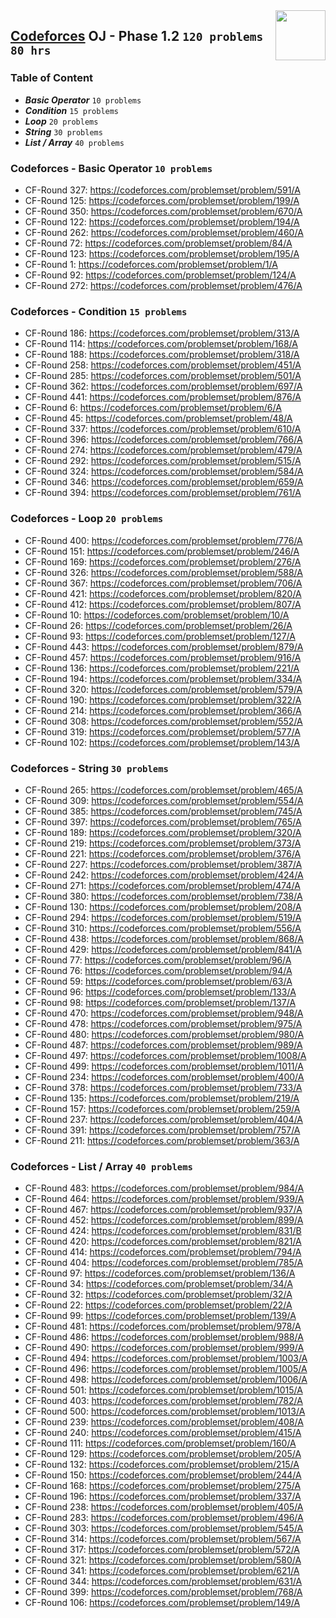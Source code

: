 <img align="right" width="80" height="80" src="https://github.com/cs-MohamedAyman/Problem-Solving-Training/blob/master/online-judges-logos/codeforces.jpg">

## [Codeforces](https://codeforces.com/) OJ - Phase 1.2 `120 problems` `80 hrs`

### Table of Content

- ***Basic Operator*** `10 problems`
- ***Condition***      `15 problems`
- ***Loop***           `20 problems`
- ***String***         `30 problems`
- ***List / Array***   `40 problems`

### Codeforces - Basic Operator `10 problems`

- CF-Round 327: https://codeforces.com/problemset/problem/591/A
- CF-Round 125: https://codeforces.com/problemset/problem/199/A
- CF-Round 350: https://codeforces.com/problemset/problem/670/A
- CF-Round 122: https://codeforces.com/problemset/problem/194/A
- CF-Round 262: https://codeforces.com/problemset/problem/460/A
- CF-Round 72: https://codeforces.com/problemset/problem/84/A
- CF-Round 123: https://codeforces.com/problemset/problem/195/A
- CF-Round 1: https://codeforces.com/problemset/problem/1/A
- CF-Round 92: https://codeforces.com/problemset/problem/124/A
- CF-Round 272: https://codeforces.com/problemset/problem/476/A

### Codeforces - Condition `15 problems`

- CF-Round 186: https://codeforces.com/problemset/problem/313/A
- CF-Round 114: https://codeforces.com/problemset/problem/168/A
- CF-Round 188: https://codeforces.com/problemset/problem/318/A
- CF-Round 258: https://codeforces.com/problemset/problem/451/A
- CF-Round 285: https://codeforces.com/problemset/problem/501/A
- CF-Round 362: https://codeforces.com/problemset/problem/697/A
- CF-Round 441: https://codeforces.com/problemset/problem/876/A
- CF-Round 6: https://codeforces.com/problemset/problem/6/A
- CF-Round 45: https://codeforces.com/problemset/problem/48/A
- CF-Round 337: https://codeforces.com/problemset/problem/610/A
- CF-Round 396: https://codeforces.com/problemset/problem/766/A
- CF-Round 274: https://codeforces.com/problemset/problem/479/A
- CF-Round 292: https://codeforces.com/problemset/problem/515/A
- CF-Round 324: https://codeforces.com/problemset/problem/584/A
- CF-Round 346: https://codeforces.com/problemset/problem/659/A
- CF-Round 394: https://codeforces.com/problemset/problem/761/A

### Codeforces - Loop `20 problems`

- CF-Round 400: https://codeforces.com/problemset/problem/776/A
- CF-Round 151: https://codeforces.com/problemset/problem/246/A
- CF-Round 169: https://codeforces.com/problemset/problem/276/A
- CF-Round 326: https://codeforces.com/problemset/problem/588/A
- CF-Round 367: https://codeforces.com/problemset/problem/706/A
- CF-Round 421: https://codeforces.com/problemset/problem/820/A
- CF-Round 412: https://codeforces.com/problemset/problem/807/A
- CF-Round 10: https://codeforces.com/problemset/problem/10/A
- CF-Round 26: https://codeforces.com/problemset/problem/26/A
- CF-Round 93: https://codeforces.com/problemset/problem/127/A
- CF-Round 443: https://codeforces.com/problemset/problem/879/A
- CF-Round 457: https://codeforces.com/problemset/problem/916/A
- CF-Round 136: https://codeforces.com/problemset/problem/221/A
- CF-Round 194: https://codeforces.com/problemset/problem/334/A
- CF-Round 320: https://codeforces.com/problemset/problem/579/A
- CF-Round 190: https://codeforces.com/problemset/problem/322/A
- CF-Round 214: https://codeforces.com/problemset/problem/366/A
- CF-Round 308: https://codeforces.com/problemset/problem/552/A
- CF-Round 319: https://codeforces.com/problemset/problem/577/A
- CF-Round 102: https://codeforces.com/problemset/problem/143/A

### Codeforces - String `30 problems`

- CF-Round 265: https://codeforces.com/problemset/problem/465/A
- CF-Round 309: https://codeforces.com/problemset/problem/554/A
- CF-Round 385: https://codeforces.com/problemset/problem/745/A
- CF-Round 397: https://codeforces.com/problemset/problem/765/A
- CF-Round 189: https://codeforces.com/problemset/problem/320/A
- CF-Round 219: https://codeforces.com/problemset/problem/373/A
- CF-Round 221: https://codeforces.com/problemset/problem/376/A
- CF-Round 227: https://codeforces.com/problemset/problem/387/A
- CF-Round 242: https://codeforces.com/problemset/problem/424/A
- CF-Round 271: https://codeforces.com/problemset/problem/474/A
- CF-Round 380: https://codeforces.com/problemset/problem/738/A
- CF-Round 130: https://codeforces.com/problemset/problem/208/A
- CF-Round 294: https://codeforces.com/problemset/problem/519/A
- CF-Round 310: https://codeforces.com/problemset/problem/556/A
- CF-Round 438: https://codeforces.com/problemset/problem/868/A
- CF-Round 429: https://codeforces.com/problemset/problem/841/A
- CF-Round 77: https://codeforces.com/problemset/problem/96/A
- CF-Round 76: https://codeforces.com/problemset/problem/94/A
- CF-Round 59: https://codeforces.com/problemset/problem/63/A
- CF-Round 96: https://codeforces.com/problemset/problem/133/A
- CF-Round 98: https://codeforces.com/problemset/problem/137/A
- CF-Round 470: https://codeforces.com/problemset/problem/948/A
- CF-Round 478: https://codeforces.com/problemset/problem/975/A
- CF-Round 480: https://codeforces.com/problemset/problem/980/A
- CF-Round 487: https://codeforces.com/problemset/problem/989/A
- CF-Round 497: https://codeforces.com/problemset/problem/1008/A
- CF-Round 499: https://codeforces.com/problemset/problem/1011/A
- CF-Round 234: https://codeforces.com/problemset/problem/400/A
- CF-Round 378: https://codeforces.com/problemset/problem/733/A
- CF-Round 135: https://codeforces.com/problemset/problem/219/A
- CF-Round 157: https://codeforces.com/problemset/problem/259/A
- CF-Round 237: https://codeforces.com/problemset/problem/404/A
- CF-Round 391: https://codeforces.com/problemset/problem/757/A
- CF-Round 211: https://codeforces.com/problemset/problem/363/A

### Codeforces - List / Array `40 problems`

- CF-Round 483: https://codeforces.com/problemset/problem/984/A
- CF-Round 464: https://codeforces.com/problemset/problem/939/A
- CF-Round 467: https://codeforces.com/problemset/problem/937/A
- CF-Round 452: https://codeforces.com/problemset/problem/899/A
- CF-Round 424: https://codeforces.com/problemset/problem/831/B
- CF-Round 420: https://codeforces.com/problemset/problem/821/A
- CF-Round 414: https://codeforces.com/problemset/problem/794/A
- CF-Round 404: https://codeforces.com/problemset/problem/785/A
- CF-Round 97: https://codeforces.com/problemset/problem/136/A
- CF-Round 34: https://codeforces.com/problemset/problem/34/A
- CF-Round 32: https://codeforces.com/problemset/problem/32/A
- CF-Round 22: https://codeforces.com/problemset/problem/22/A
- CF-Round 99: https://codeforces.com/problemset/problem/139/A
- CF-Round 481: https://codeforces.com/problemset/problem/978/A
- CF-Round 486: https://codeforces.com/problemset/problem/988/A
- CF-Round 490: https://codeforces.com/problemset/problem/999/A
- CF-Round 494: https://codeforces.com/problemset/problem/1003/A
- CF-Round 496: https://codeforces.com/problemset/problem/1005/A
- CF-Round 498: https://codeforces.com/problemset/problem/1006/A
- CF-Round 501: https://codeforces.com/problemset/problem/1015/A
- CF-Round 403: https://codeforces.com/problemset/problem/782/A
- CF-Round 500: https://codeforces.com/problemset/problem/1013/A
- CF-Round 239: https://codeforces.com/problemset/problem/408/A
- CF-Round 240: https://codeforces.com/problemset/problem/415/A
- CF-Round 111: https://codeforces.com/problemset/problem/160/A
- CF-Round 129: https://codeforces.com/problemset/problem/205/A
- CF-Round 132: https://codeforces.com/problemset/problem/215/A
- CF-Round 150: https://codeforces.com/problemset/problem/244/A
- CF-Round 168: https://codeforces.com/problemset/problem/275/A
- CF-Round 196: https://codeforces.com/problemset/problem/337/A
- CF-Round 238: https://codeforces.com/problemset/problem/405/A
- CF-Round 283: https://codeforces.com/problemset/problem/496/A
- CF-Round 303: https://codeforces.com/problemset/problem/545/A
- CF-Round 314: https://codeforces.com/problemset/problem/567/A
- CF-Round 317: https://codeforces.com/problemset/problem/572/A
- CF-Round 321: https://codeforces.com/problemset/problem/580/A
- CF-Round 341: https://codeforces.com/problemset/problem/621/A
- CF-Round 344: https://codeforces.com/problemset/problem/631/A
- CF-Round 399: https://codeforces.com/problemset/problem/768/A
- CF-Round 106: https://codeforces.com/problemset/problem/149/A
